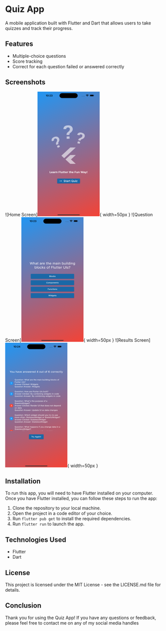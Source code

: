 # Quiz App

A mobile application built with Flutter and Dart that allows users to take quizzes and track their progress.

## Features

- Multiple-choice questions
- Score tracking
- Correct for each question failed or answered correctly

## Screenshots

![Home Screen]<img src="/screenshots/home_screen.png" alt="Home Screen" width="200" height="400">{ width=50px }
![Question Screen]<img src="/screenshots/question_screen.png" alt="Home Screen" width="200" height="400">{ width=50px }
![Results Screen]<img src="/screenshots/results_screen.png" alt="Home Screen" width="200" height="400">{ width=50px }

## Installation

To run this app, you will need to have Flutter installed on your computer. Once you have Flutter installed, you can follow these steps to run the app:

1. Clone the repository to your local machine.
2. Open the project in a code editor of your choice.
3. Run `flutter pub get` to install the required dependencies.
4. Run `flutter run` to launch the app.

## Technologies Used

- Flutter
- Dart

## License

This project is licensed under the MIT License - see the LICENSE.md file for details.

## Conclusion

Thank you for using the Quiz App! If you have any questions or feedback, please feel free to contact me on any of my social media handles
